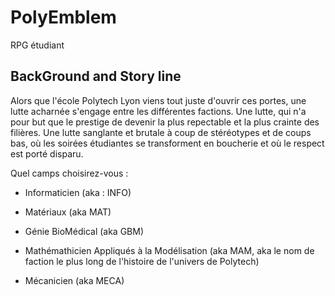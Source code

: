 # PolyEmblem

RPG étudiant

## BackGround and Story line 

Alors que l'école Polytech Lyon viens tout juste d'ouvrir ces portes, une lutte acharnée s'engage entre les différentes factions. Une lutte, qui n'a pour but que le prestige de devenir la plus repectable et la plus crainte des filières. Une lutte sanglante et brutale à coup de stéréotypes et de coups bas, où les soirées étudiantes se transforment en boucherie et où le respect est porté disparu. 

Quel camps choisirez-vous : 

* Informaticien (aka : INFO)

* Matériaux (aka MAT) 

* Génie BioMédical (aka GBM)

* Mathémathicien Appliqués à la Modélisation (aka MAM, aka le nom de faction le plus long de l'histoire de l'univers de Polytech)

* Mécanicien (aka MECA)
